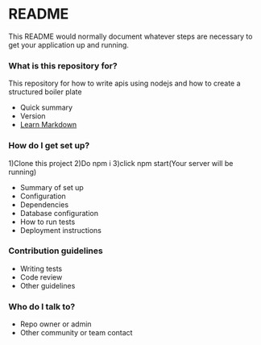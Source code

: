 # README #

This README would normally document whatever steps are necessary to get your application up and running.

### What is this repository for? ###

This repository for how to write apis using nodejs and how to create a structured boiler plate

* Quick summary
* Version
* [Learn Markdown](https://bitbucket.org/tutorials/markdowndemo)

### How do I get set up? ###

1)Clone this project
2)Do npm i
3)click npm start(Your server will be running)

* Summary of set up
* Configuration
* Dependencies
* Database configuration
* How to run tests
* Deployment instructions

### Contribution guidelines ###

* Writing tests
* Code review
* Other guidelines

### Who do I talk to? ###

* Repo owner or admin
* Other community or team contact